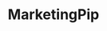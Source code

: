 ---
title: MarketingPip
github: https://github.com/MarketingPip
mode: dark
transition: 1s
score: 49.7
archetype:
- Minimalistic
- Github Actions
---